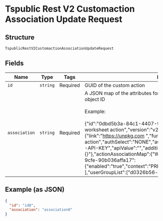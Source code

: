 
# Tspublic Rest V2 Customaction Association Update Request

## Structure

`TspublicRestV2CustomactionAssociationUpdateRequest`

## Fields

| Name | Type | Tags | Description |
|  --- | --- | --- | --- |
| `id` | `string` | Required | GUID of the custom action |
| `association` | `string` | Required | A JSON map of the attributes for associating the action to a ThoughtSpot object ID<br><br>Example:<br><br>{"id":"0dbd5b3a-84c1-4407-9803-cf07d67e6fcf","name":"My worksheet action","version":"v2","type":"URL","detail":{"link":"https://unpkg.com ","function":"my-worksheet-action","authSelect":"NONE","authToken":"","encodeUser":"","apiKey":"X-API-KEY","apiValue":"","additionalUrlHeaders":"{}"},"actionAssociationMap":{"WORKSHEET":{"2b9d083a-275c-4984-9cfe-90b036affa17":{"enabled":"true","context":"PRIMARY"}}},"context":"NONE","availability":[ ],"userGroupList":["d0326b56-ef23-4c8a-8327-a30e99bcc72b"]} |

## Example (as JSON)

```json
{
  "id": "id0",
  "association": "association0"
}
```

